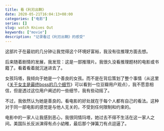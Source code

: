 ```yaml
---
title: 看《利刃出鞘》
date: 2020-05-21T16:04:13+08:00
categories: ["电影"]
series: []
slug: watch Knives Out
keywords: ["movie"]
description: "记录看过《利刃出鞘》的感受"
---
```


这部片子在最初的几分钟让我觉得这个环境好富裕，我没有往推理方面去想。

后来随着剧情的发展，我发现：这是一部推理片。我很久没看推理题材的电影或书籍了。看着看着就沉迷进去了。

女孩玛塔，我倾向于她是一个善良的女孩。而不是在背后策划了整个事情（从这里《[关于女主是最终boss的几个细节](https://movie.douban.com/review/12334412/)》可以看到一位豆瓣用户观点），我不愿意相信，但是透过这位用户阐述的一些细节，我有些动摇了。

不过，我依然认为她是善良的。看电影的好处就在于每个人都有自己的看法。这种对于同一部电影的感觉是与他人无关的，不受到任何限制和约束的。

电影中的一家人让我感到恶心，我很同情玛塔，她过去不得不生活在这一家人之间。美国队长反派演得有点小幼稚，最后那个弹簧刀有点逗逼了。